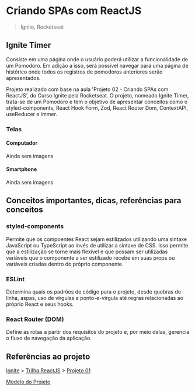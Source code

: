 # Criando SPAs com ReactJS

> Ignite, Rocketseat

## Ignite Timer

Consiste em uma página onde o usuário poderá utilizar a funcionalidade de um Pomodoro. Em adição a isso, será possível navegar para uma página de histórico onde todos os registros de pomodoros anteriores serão apresentados.

Projeto realizado com base na aula 'Projeto 02 - Criando SPAs com ReactJS', do Curso Ignite pela Rocketseat. O projeto, nomeado Ignite Timer, trata-se de um Pomodoro e tem o objetivo de apresentar conceitos como o styled-components, React Hook Form, Zod, React Router Dom, ContextAPI, useReducer e immer.

### Telas

#### Computador

Ainda sem imagens
<!-- <img src="https://user-images.githubusercontent.com/27498357/216787451-7b8f20fb-5c18-4d6e-9c1b-2a508c6a7439.png" width=1186></img> -->

#### Smartphone

Ainda sem imagens
<!-- <img src="https://user-images.githubusercontent.com/27498357/216787454-8aae6c78-8936-42e8-88bd-d87268f1e5d0.png" width=390></img> -->
<!-- ![127 0 0 1_5173__](https://user-images.githubusercontent.com/27498357/216787451-7b8f20fb-5c18-4d6e-9c1b-2a508c6a7439.png)
![127 0 0 1_5173__(iPhone 12 Pro)](https://user-images.githubusercontent.com/27498357/216787454-8aae6c78-8936-42e8-88bd-d87268f1e5d0.png) -->

## Conceitos importantes, dicas, referências para conceitos

### styled-components

Permite que os compoentes React sejam estilizados utilizando uma sintaxe JavaScript ou TypeScript ao invés de utilizar a sintaxe de CSS. Isso permite que a estilização se torne mais flexível e que possam ser utilizadas variáveis que o componente a ser estilizado recebe em suas props ou variáveis criadas dentro do próprio componente.

### ESLint

Determina quais os padrões de código para o projeto, desde quebras de linha, aspas, uso de vírgulas e ponto-e-vírgula até regras relacionadas ao próprio React e seus hooks.

### React Router (DOM)

Define as rotas a partir dos requisitos do projeto e, por meio delas, gerencia o fluxo de navegação da aplicação.

## Referências ao projeto

[Ignite](https://app.rocketseat.com.br/ignite) >
[Trilha ReactJS](https://app.rocketseat.com.br/ignite/react-js-2022) >
[Projeto 01](https://app.rocketseat.com.br/node/projeto-02)

[Modelo do Projeto](https://www.figma.com/file/faC9RxHQG9Sbrh7ErPws93/Ignite-Timer-App?t=CQHmB2tohQ4ZdC5A-6)
